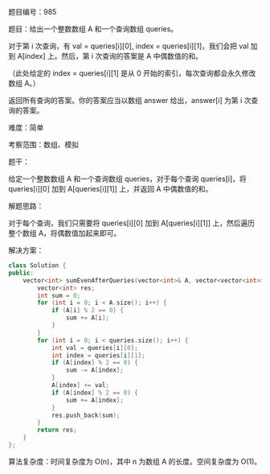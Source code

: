 题目编号：985

题目：给出一个整数数组 A 和一个查询数组 queries。

对于第 i 次查询，有 val = queries[i][0], index = queries[i][1]，我们会把 val 加到 A[index] 上。然后，第 i 次查询的答案是 A 中偶数值的和。

（此处给定的 index = queries[i][1] 是从 0 开始的索引，每次查询都会永久修改数组 A。）

返回所有查询的答案。你的答案应当以数组 answer 给出，answer[i] 为第 i 次查询的答案。

难度：简单

考察范围：数组、模拟

题干：

给定一个整数数组 A 和一个查询数组 queries，对于每个查询 queries[i]，将 queries[i][0] 加到 A[queries[i][1]] 上，并返回 A 中偶数值的和。

解题思路：

对于每个查询，我们只需要将 queries[i][0] 加到 A[queries[i][1]] 上，然后遍历整个数组 A，将偶数值加起来即可。

解决方案：

```cpp
class Solution {
public:
    vector<int> sumEvenAfterQueries(vector<int>& A, vector<vector<int>>& queries) {
        vector<int> res;
        int sum = 0;
        for (int i = 0; i < A.size(); i++) {
            if (A[i] % 2 == 0) {
                sum += A[i];
            }
        }
        for (int i = 0; i < queries.size(); i++) {
            int val = queries[i][0];
            int index = queries[i][1];
            if (A[index] % 2 == 0) {
                sum -= A[index];
            }
            A[index] += val;
            if (A[index] % 2 == 0) {
                sum += A[index];
            }
            res.push_back(sum);
        }
        return res;
    }
};
```

算法复杂度：时间复杂度为 O(n)，其中 n 为数组 A 的长度。空间复杂度为 O(1)。